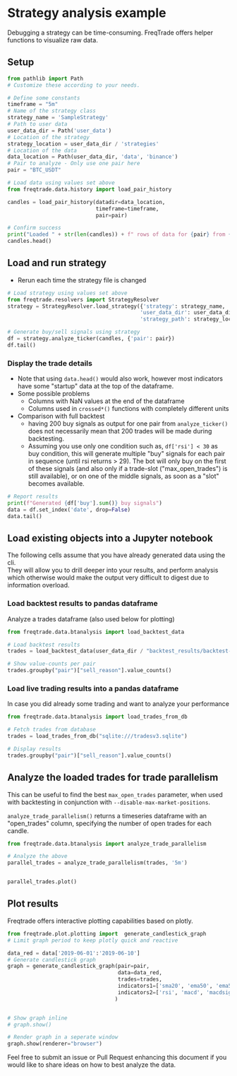 # Strategy analysis example

Debugging a strategy can be time-consuming. FreqTrade offers helper functions to visualize raw data.

## Setup


```python
from pathlib import Path
# Customize these according to your needs.

# Define some constants
timeframe = "5m"
# Name of the strategy class
strategy_name = 'SampleStrategy'
# Path to user data
user_data_dir = Path('user_data')
# Location of the strategy
strategy_location = user_data_dir / 'strategies'
# Location of the data
data_location = Path(user_data_dir, 'data', 'binance')
# Pair to analyze - Only use one pair here
pair = "BTC_USDT"
```


```python
# Load data using values set above
from freqtrade.data.history import load_pair_history

candles = load_pair_history(datadir=data_location,
                            timeframe=timeframe,
                            pair=pair)

# Confirm success
print("Loaded " + str(len(candles)) + f" rows of data for {pair} from {data_location}")
candles.head()
```

## Load and run strategy
* Rerun each time the strategy file is changed


```python
# Load strategy using values set above
from freqtrade.resolvers import StrategyResolver
strategy = StrategyResolver.load_strategy({'strategy': strategy_name,
                                          'user_data_dir': user_data_dir,
                                          'strategy_path': strategy_location})

# Generate buy/sell signals using strategy
df = strategy.analyze_ticker(candles, {'pair': pair})
df.tail()
```

### Display the trade details

* Note that using `data.head()` would also work, however most indicators have some "startup" data at the top of the dataframe.
* Some possible problems
    * Columns with NaN values at the end of the dataframe
    * Columns used in `crossed*()` functions with completely different units
* Comparison with full backtest
    * having 200 buy signals as output for one pair from `analyze_ticker()` does not necessarily mean that 200 trades will be made during backtesting.
    * Assuming you use only one condition such as, `df['rsi'] < 30` as buy condition, this will generate multiple "buy" signals for each pair in sequence (until rsi returns > 29). The bot will only buy on the first of these signals (and also only if a trade-slot ("max_open_trades") is still available), or on one of the middle signals, as soon as a "slot" becomes available.  



```python
# Report results
print(f"Generated {df['buy'].sum()} buy signals")
data = df.set_index('date', drop=False)
data.tail()
```

## Load existing objects into a Jupyter notebook

The following cells assume that you have already generated data using the cli.  
They will allow you to drill deeper into your results, and perform analysis which otherwise would make the output very difficult to digest due to information overload.

### Load backtest results to pandas dataframe

Analyze a trades dataframe (also used below for plotting)


```python
from freqtrade.data.btanalysis import load_backtest_data

# Load backtest results
trades = load_backtest_data(user_data_dir / "backtest_results/backtest-result.json")

# Show value-counts per pair
trades.groupby("pair")["sell_reason"].value_counts()
```

### Load live trading results into a pandas dataframe

In case you did already some trading and want to analyze your performance


```python
from freqtrade.data.btanalysis import load_trades_from_db

# Fetch trades from database
trades = load_trades_from_db("sqlite:///tradesv3.sqlite")

# Display results
trades.groupby("pair")["sell_reason"].value_counts()
```

## Analyze the loaded trades for trade parallelism
This can be useful to find the best `max_open_trades` parameter, when used with backtesting in conjunction with `--disable-max-market-positions`.

`analyze_trade_parallelism()` returns a timeseries dataframe with an "open_trades" column, specifying the number of open trades for each candle.


```python
from freqtrade.data.btanalysis import analyze_trade_parallelism

# Analyze the above
parallel_trades = analyze_trade_parallelism(trades, '5m')


parallel_trades.plot()
```

## Plot results

Freqtrade offers interactive plotting capabilities based on plotly.


```python
from freqtrade.plot.plotting import  generate_candlestick_graph
# Limit graph period to keep plotly quick and reactive

data_red = data['2019-06-01':'2019-06-10']
# Generate candlestick graph
graph = generate_candlestick_graph(pair=pair,
                                   data=data_red,
                                   trades=trades,
                                   indicators1=['sma20', 'ema50', 'ema55'],
                                   indicators2=['rsi', 'macd', 'macdsignal', 'macdhist']
                                  )



```


```python
# Show graph inline
# graph.show()

# Render graph in a seperate window
graph.show(renderer="browser")

```

Feel free to submit an issue or Pull Request enhancing this document if you would like to share ideas on how to best analyze the data.
